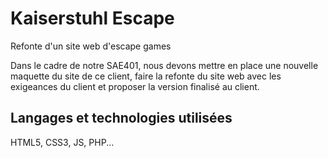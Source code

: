 # Kaiserstuhl Escape
Refonte d'un site web d'escape games  

Dans le cadre de notre SAE401, nous devons mettre en place une nouvelle maquette du site de ce client, faire la refonte du site web avec les exigeances du client et proposer la version finalisé au client.

## Langages et technologies utilisées  
HTML5, CSS3, JS, PHP...
